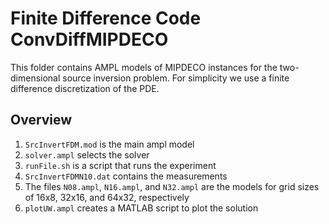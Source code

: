 # Finite Difference Code ConvDiffMIPDECO

This folder contains AMPL models of MIPDECO instances for the two-dimensional source inversion problem. For simplicity we use a finite difference discretization of the PDE. 

## Overview

1. `SrcInvertFDM.mod` is the main ampl model
1. `solver.ampl` selects the solver
1. `runFile.sh` is a script that runs the experiment
1. `SrcInvertFDMN10.dat` contains the measurements
1. The files `N08.ampl`, `N16.ampl`, and `N32.ampl` are the models for grid sizes of 16x8, 32x16, and 64x32, respectively
1. `plotUW.ampl` creates a MATLAB script to plot the solution

